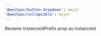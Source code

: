 ```yaml
---
'@westpac/button-dropdown': major
'@westpac/collapsible': major
---
```


Rename instanceIdPrefix prop as instanceId
